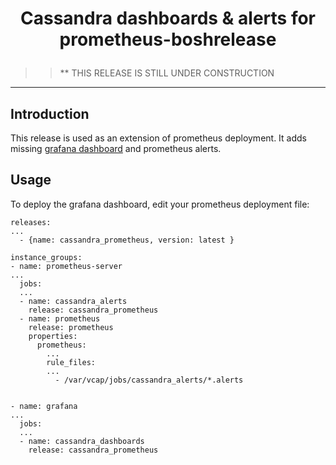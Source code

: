 #  <p style="text-align:center">Cassandra dashboards & alerts for prometheus-boshrelease</p>
> > ** THIS RELEASE IS STILL UNDER CONSTRUCTION
----------

## Introduction
This release is used as an extension of prometheus deployment.
It adds missing [grafana dashboard](https://grafana.com/dashboards/371) and prometheus alerts.

## Usage
To deploy the grafana dashboard, edit your prometheus deployment file:

```
releases:
...
  - {name: cassandra_prometheus, version: latest }

instance_groups:
- name: prometheus-server
...
  jobs:
  ...
  - name: cassandra_alerts
    release: cassandra_prometheus
  - name: prometheus
    release: prometheus
    properties:
      prometheus:
        ...
        rule_files:
        ...
          - /var/vcap/jobs/cassandra_alerts/*.alerts


- name: grafana
...
  jobs:
  ...
  - name: cassandra_dashboards
    release: cassandra_prometheus
```
